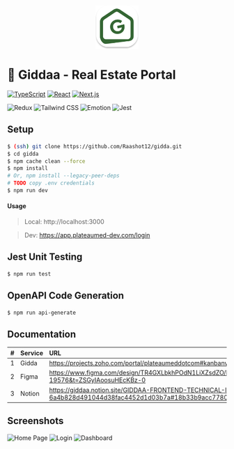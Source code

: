 <p align="center">
  <a href="https://www.plateaumed.com" target="blank">
    <img src="./public/favicon.svg" width="100" alt="Logo" />
  </a>
</p>

# 🚀 Giddaa - Real Estate Portal

[![TypeScript](https://img.shields.io/badge/TypeScript-5.x-blue.svg)](https://www.typescriptlang.org/docs/handbook/2/everyday-types.html)
[![React](https://img.shields.io/badge/React-18.x-58c4dc.svg)](https://react.dev/learn/start-a-new-react-project)
[![Next.js](https://img.shields.io/badge/Next-13.x-000.svg)](https://nextjs.org/docs/getting-started/installation)

![Redux](https://img.shields.io/badge/redux-%23593d88.svg?style=for-the-badge&logo=redux&logoColor=white)
![Tailwind CSS](https://img.shields.io/badge/Tailwind_CSS-38B2AC?style=for-the-badge&logo=tailwind-css&logoColor=white)
![Emotion](https://img.shields.io/badge/Emotion-DB7093?style=for-the-badge&logo=emotion&logoColor=white)
![Jest](https://img.shields.io/badge/Jest-C21325?style=for-the-badge&logo=jest&logoColor=white)

## Setup

```sh
$ (ssh) git clone https://github.com/Raashot12/gidda.git
$ cd gidda
$ npm cache clean --force
$ npm install
# Or, npm install --legacy-peer-deps
# TODO copy .env credentials
$ npm run dev
```

#### Usage

> Local: http://localhost:3000

> Dev: https://app.plateaumed-dev.com/login

## Jest Unit Testing

```sh
$ npm run test
```

## OpenAPI Code Generation

```sh
$ npm run api-generate
```

## Documentation

|   # | Service | URL                                                                                                                                           |
| --: | :------ | :-------------------------------------------------------------------------------------------------------------------------------------------- |
|   1 | Gidda   | https://projects.zoho.com/portal/plateaumeddotcom#kanbanview/1982824000001304007/customview/1982824000000449003                               |
|   2 | Figma   | https://www.figma.com/design/TR4GXLbkhPOdN1LiXZsdZO/Frontend-Interview-Test?node-id=1-19576&t=ZSGyIAoosuHEcKBz-0                              |
|   3 | Notion  | https://giddaa.notion.site/GIDDAA-FRONTEND-TECHNICAL-INTERVIEW-INSTRUCTIONS-6a4b828d491044d38fac4452d1d03b7a#18b33b9acc77809086afd07d4e313104 |

## Screenshots

![Home Page](https://raw.githubusercontent.com/username/repository/main/screenshots/home-page.jpg)
![Login](https://raw.githubusercontent.com/username/repository/main/screenshots/login-page.png)
![Dashboard](https://raw.githubusercontent.com/username/repository/main/screenshots/dashboard.png)
